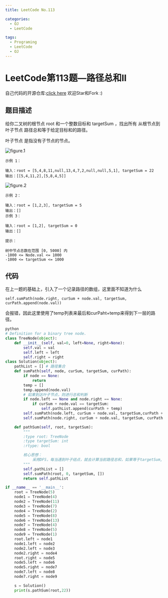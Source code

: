 ```yaml
---
title: LeetCode No.113

categories:
  - OJ
  - LeetCode

tags:
  - Programing
  - LeetCode
  - OJ
---
```



# LeetCode第113题—路径总和II
自己代码的开源仓库:[click here](https://github.com/zs670980918/LeetCode_Coding_Record)  欢迎Star和Fork :)

## 题目描述
给你二叉树的根节点 root 和一个整数目标和 targetSum ，找出所有 从根节点到叶子节点 路径总和等于给定目标和的路径。

叶子节点 是指没有子节点的节点。

![figure.1](https://assets.leetcode.com/uploads/2021/01/18/pathsumii1.jpg)
 
```
示例 1：

输入：root = [5,4,8,11,null,13,4,7,2,null,null,5,1], targetSum = 22
输出：[[5,4,11,2],[5,8,4,5]]
```

![figure.2](https://assets.leetcode.com/uploads/2021/01/18/pathsum2.jpg)

```
示例 2：

输入：root = [1,2,3], targetSum = 5
输出：[]
示例 3：

输入：root = [1,2], targetSum = 0
输出：[]
 
提示：

树中节点总数在范围 [0, 5000] 内
-1000 <= Node.val <= 1000
-1000 <= targetSum <= 1000
```

## 代码
在上一题的基础上，引入了一个记录路径的数组，这里面不知道为什么
```reasonml
self.sumPath(node.right, curSum + node.val, targetSum, curPath.append(node.val))
```
会报错，因此这里使用了temp列表来最后和curPaht+temp来得到下一层的路径。
```python
python
# Definition for a binary tree node.
class TreeNode(object):
    def __init__(self, val=0, left=None, right=None):
        self.val = val
        self.left = left
        self.right = right
class Solution(object):
    pathList = [] # 路径集合
    def sumPath(self, node, curSum, targetSum, curPath):
        if node == None:
            return
        temp = []
        temp.append(node.val)
        # 如果到达叶子节点，则进行总和判断
        if node.left == None and node.right == None:
            if curSum + node.val == targetSum:
                self.pathList.append(curPath + temp)
        self.sumPath(node.left, curSum + node.val, targetSum,curPath + temp)
        self.sumPath(node.right, curSum + node.val, targetSum, curPath + temp)

    def pathSum(self, root, targetSum):
        """
        :type root: TreeNode
        :type targetSum: int
        :rtype: bool

        核心思想：
            采用DFS，每当遇到叶子结点，就去计算当前路径总和，如果等于targetSum, 则将路径添加进去
        """
        self.pathList = []
        self.sumPath(root, 0, targetSum, [])
        return self.pathList

if __name__ == '__main__':
    root = TreeNode(5)
    node1 = TreeNode(4)
    node2 = TreeNode(11)
    node3 = TreeNode(7)
    node4 = TreeNode(2)
    node5 = TreeNode(8)
    node6 = TreeNode(13)
    node7 = TreeNode(4)
    node8 = TreeNode(5)
    node9 = TreeNode(1)
    root.left = node1
    node1.left = node2
    node2.left = node3
    node2.right = node4
    root.right = node5
    node5.left = node6
    node5.right = node7
    node7.left = node8
    node7.right = node9

    s = Solution()
    print(s.pathSum(root,22))

```
